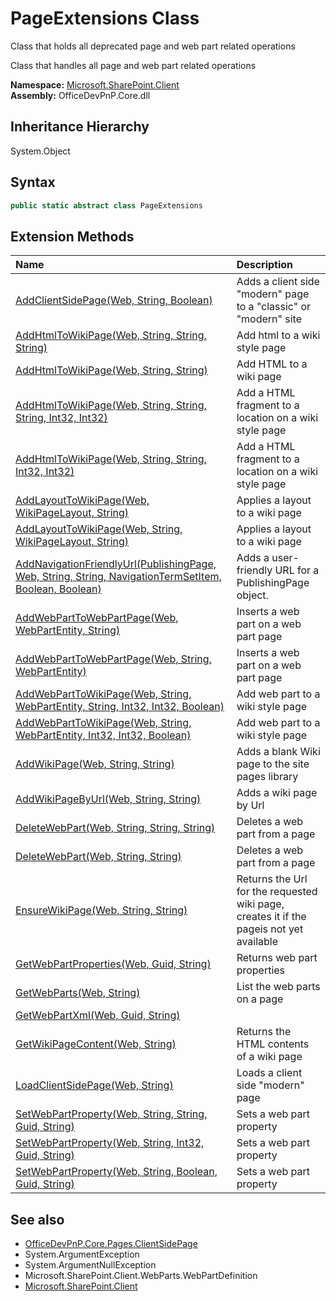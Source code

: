# PageExtensions Class
 Class that holds all deprecated page and web part related operations 

 Class that handles all page and web part related operations   

**Namespace:** [Microsoft.SharePoint.Client](Microsoft.SharePoint.Client.md)  
**Assembly:** OfficeDevPnP.Core.dll  
## Inheritance Hierarchy
System.Object  
## Syntax
```C#
public static abstract class PageExtensions
```
## Extension Methods
|**Name**|**Description**|
|:-----|:-----|
| [AddClientSidePage(Web, String, Boolean)](Microsoft.SharePoint.Client.PageExtensions.6f33066a.md) | Adds a client side "modern" page to a "classic" or "modern" site
| [AddHtmlToWikiPage(Web, String, String, String)](Microsoft.SharePoint.Client.PageExtensions.6b3135f8.md) | Add html to a wiki style page
| [AddHtmlToWikiPage(Web, String, String)](Microsoft.SharePoint.Client.PageExtensions.eefb32ca.md) | Add HTML to a wiki page
| [AddHtmlToWikiPage(Web, String, String, String, Int32, Int32)](Microsoft.SharePoint.Client.PageExtensions.f106101.md) | Add a HTML fragment to a location on a wiki style page
| [AddHtmlToWikiPage(Web, String, String, Int32, Int32)](Microsoft.SharePoint.Client.PageExtensions.6162ae7f.md) | Add a HTML fragment to a location on a wiki style page
| [AddLayoutToWikiPage(Web, WikiPageLayout, String)](Microsoft.SharePoint.Client.PageExtensions.378f99ab.md) | Applies a layout to a wiki page
| [AddLayoutToWikiPage(Web, String, WikiPageLayout, String)](Microsoft.SharePoint.Client.PageExtensions.f1459c5d.md) | Applies a layout to a wiki page
| [AddNavigationFriendlyUrl(PublishingPage, Web, String, String, NavigationTermSetItem, Boolean, Boolean)](Microsoft.SharePoint.Client.PageExtensions.f1399c44.md) | Adds a user-friendly URL for a PublishingPage object.
| [AddWebPartToWebPartPage(Web, WebPartEntity, String)](Microsoft.SharePoint.Client.PageExtensions.1faef384.md) | Inserts a web part on a web part page
| [AddWebPartToWebPartPage(Web, String, WebPartEntity)](Microsoft.SharePoint.Client.PageExtensions.e7d82354.md) | Inserts a web part on a web part page
| [AddWebPartToWikiPage(Web, String, WebPartEntity, String, Int32, Int32, Boolean)](Microsoft.SharePoint.Client.PageExtensions.f8118ef.md) | Add web part to a wiki style page
| [AddWebPartToWikiPage(Web, String, WebPartEntity, Int32, Int32, Boolean)](Microsoft.SharePoint.Client.PageExtensions.83b57943.md) | Add web part to a wiki style page
| [AddWikiPage(Web, String, String)](Microsoft.SharePoint.Client.PageExtensions.43b33c77.md) | Adds a blank Wiki page to the site pages library
| [AddWikiPageByUrl(Web, String, String)](Microsoft.SharePoint.Client.PageExtensions.a5de1d3d.md) | Adds a wiki page by Url
| [DeleteWebPart(Web, String, String, String)](Microsoft.SharePoint.Client.PageExtensions.569afb87.md) | Deletes a web part from a page
| [DeleteWebPart(Web, String, String)](Microsoft.SharePoint.Client.PageExtensions.14c6ffe4.md) | Deletes a web part from a page
| [EnsureWikiPage(Web, String, String)](Microsoft.SharePoint.Client.PageExtensions.2efd9f8f.md) | Returns the Url for the requested wiki page, creates it if the pageis not yet available
| [GetWebPartProperties(Web, Guid, String)](Microsoft.SharePoint.Client.PageExtensions.4f627997.md) | Returns web part properties
| [GetWebParts(Web, String)](Microsoft.SharePoint.Client.PageExtensions.37813d52.md) | List the web parts on a page
| [GetWebPartXml(Web, Guid, String)](Microsoft.SharePoint.Client.PageExtensions.dfcbd0d1.md) | 
| [GetWikiPageContent(Web, String)](Microsoft.SharePoint.Client.PageExtensions.bfdefefa.md) | Returns the HTML contents of a wiki page
| [LoadClientSidePage(Web, String)](Microsoft.SharePoint.Client.PageExtensions.398b8deb.md) | Loads a client side "modern" page
| [SetWebPartProperty(Web, String, String, Guid, String)](Microsoft.SharePoint.Client.PageExtensions.ca57f4e2.md) | Sets a web part property
| [SetWebPartProperty(Web, String, Int32, Guid, String)](Microsoft.SharePoint.Client.PageExtensions.da634517.md) | Sets a web part property
| [SetWebPartProperty(Web, String, Boolean, Guid, String)](Microsoft.SharePoint.Client.PageExtensions.76177fde.md) | Sets a web part property
## See also
- [OfficeDevPnP.Core.Pages.ClientSidePage](OfficeDevPnP.Core.Pages.ClientSidePage.md)
- System.ArgumentException
- System.ArgumentNullException
- Microsoft.SharePoint.Client.WebParts.WebPartDefinition
- [Microsoft.SharePoint.Client](Microsoft.SharePoint.Client.md)
